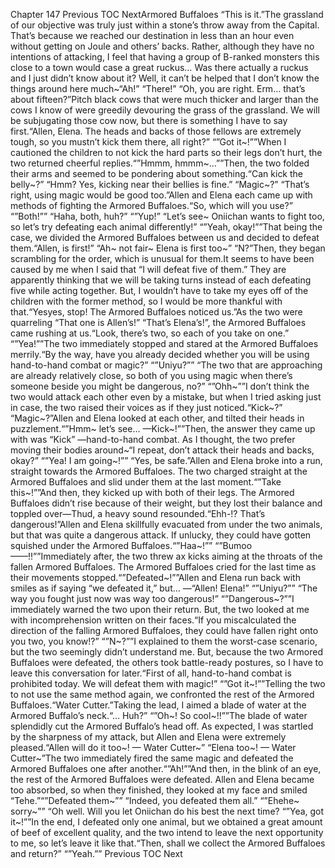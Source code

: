 Chapter 147 Previous TOC NextArmored Buffaloes “This is it.”The grassland of our objective was truly just within a stone’s throw away from the Capital. That’s because we reached our destination in less than an hour even without getting on Joule and others’ backs. Rather, although they have no intentions of attacking, I feel that having a group of B-ranked monsters this close to a town would case a great ruckus… Was there actually a ruckus and I just didn’t know about it? Well, it can’t be helped that I don’t know the things around here much~“Ah!” “There!” “Oh, you are right. Erm… that’s about fifteen?”Pitch black cows that were much thicker and larger than the cows I know of were greedily devouring the grass of the grassland. We will be subjugating those cow now, but there is something I have to say first.“Allen, Elena. The heads and backs of those fellows are extremely tough, so you mustn’t kick them there, all right?” “”Got it~!””When I cautioned the children to not kick the hard parts so their legs don’t hurt, the two returned cheerful replies.“”Hmmm, hmmm~…””Then, the two folded their arms and seemed to be pondering about something.“Can kick the belly~?” “Hmm? Yes, kicking near their bellies is fine.” “Magic~?” “That’s right, using magic would be good too.”Allen and Elena each came up with methods of fighting the Armored Buffaloes.“So, which will you use?” “”Both!”” “Haha, both, huh?” “”Yup!” “Let’s see~ Oniichan wants to fight too, so let’s try defeating each animal differently!” “”Yeah, okay!””That being the case, we divided the Armored Buffaloes between us and decided to defeat them.“Allen, is first!” “Ah~ not fair~ Elena is first too~” “N?”Then, they began scrambling for the order, which is unusual for them.It seems to have been caused by me when I said that “I will defeat five of them.” They are apparently thinking that we will be taking turns instead of each defeating five while acting together. But, I wouldn’t have to take my eyes off of the children with the former method, so I would be more thankful with that.“Yesyes, stop! The Armored Buffaloes noticed us.”As the two were quarreling “That one is Allen’s!” “That’s Elena’s!”, the Armored Buffaloes came rushing at us.“Look, there’s two, so each of you take on one.” “”Yea!””The two immediately stopped and stared at the Armored Buffaloes merrily.“By the way, have you already decided whether you will be using hand-to-hand combat or magic?” “”Uniyu?”” “The two that are approaching are already relatively close, so both of you using magic when there’s someone beside you might be dangerous, no?” “”Ohh~””I don’t think the two would attack each other even by a mistake, but when I tried asking just in case, the two raised their voices as if they just noticed.“Kick~?” “Magic~?”Allen and Elena looked at each other, and tilted their heads in puzzlement.“”Hmm~ let’s see… —Kick~!””Then, the answer they came up with was “Kick” —hand-to-hand combat. As I thought, the two prefer moving their bodies around~“I repeat, don’t attack their heads and backs, okay?” “”Yea! I am going~!”” “Yes, be safe.”Allen and Elena broke into a run, straight towards the Armored Buffaloes. The two charged straight at the Armored Buffaloes and slid under them at the last moment.“”Take this~!””And then, they kicked up with both of their legs. The Armored Buffaloes didn’t rise because of their weight, but they lost their balance and toppled over—Thud, a heavy sound resounded.“Ehh-!? That’s dangerous!”Allen and Elena skillfully evacuated from under the two animals, but that was quite a dangerous attack. If unlucky, they could have gotten squished under the Armored Buffaloes.“”Haa~!”” “”Bumoo——!!””Immediately after, the two threw ax kicks aiming at the throats of the fallen Armored Buffaloes. The Armored Buffaloes cried for the last time as their movements stopped.“”Defeated~!””Allen and Elena run back with smiles as if saying “we defeated it,” but… —“Allen! Elena!” “”Uniyu?”” “The way you fought just now was way too dangerous!” “”Dangerous~?””I immediately warned the two upon their return. But, the two looked at me with incomprehension written on their faces.“If you miscalculated the direction of the falling Armored Buffaloes, they could have fallen right onto you two, you know!?” “”N~?””I explained to them the worst-case scenario, but the two seemingly didn’t understand me. But, because the two Armored Buffaloes were defeated, the others took battle-ready postures, so I have to leave this conversation for later.“First of all, hand-to-hand combat is prohibited today. We will defeat them with magic!” “”Got it~!””Telling the two to not use the same method again, we confronted the rest of the Armored Buffaloes.“Water Cutter.”Taking the lead, I aimed a blade of water at the Armored Buffalo’s neck.“… Huh?” “”Oh~! So cool~!!””The blade of water splendidly cut the Armored Buffalo’s head off. As expected, I was startled by the sharpness of my attack, but Allen and Elena were extremely pleased.“Allen will do it too~! — Water Cutter~” “Elena too~! — Water Cutter~”The two immediately fired the same magic and defeated the Armored Buffaloes one after another.“”Ah!””And then, in the blink of an eye, the rest of the Armored Buffaloes were defeated. Allen and Elena became too absorbed, so when they finished, they looked at my face and smiled “Tehe.”“”Defeated them~”” “Indeed, you defeated them all.” “”Ehehe~ sorry~”” “Oh well. Will you let Oniichan do his best the next time? “”Yea, got it~!””In the end, I defeated only one animal, but we obtained a great amount of beef of excellent quality, and the two intend to leave the next opportunity to me, so let’s leave it like that.“Then, shall we collect the Armored Buffaloes and return?” “”Yeah.”” Previous TOC Next